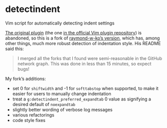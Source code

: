 detectindent
============

Vim script for automatically detecting indent settings

[The original plugin](https://github.com/ciaranm/detectindent) (the one [in the official Vim plugin repository](http://www.vim.org/scripts/script.php?script_id=1171)) is abandoned, so this is a fork of [raymond-w-ko’s version](https://github.com/raymond-w-ko/detectindent), which has, among other things, much more robust detection of indentation style. His README said this:

> I merged all the forks that I found were semi-reasonable in the GitHub network graph.
This was done in less than 15 minutes, so expect bugs!

My fork’s additions:

* set 0 for `shiftwidth` and -1 for `softtabstop` when supported, to make it easier for users to manually change indentation
* treat a `g:detectindent_preferred_expandtab` 0 value as signifying a desired default of `noexpandtab`
* slightly better wording of verbose log messages
* various refactorings
* code style fixes
